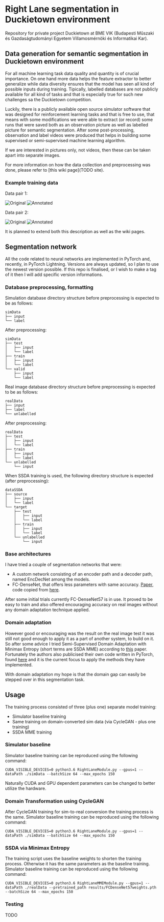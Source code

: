# Right Lane segmentation in Duckietown environment
Repository for private project Duckietown at BME VIK (Budapesti Műszaki és Gazdaságtudományi Egyetem Villamosmérnöki és Informatikai Kar).

## Data generation for semantic segmentation in Duckietown environment
For all machine learning task data quality and quantity is of crucial importance.
On one hand more data helps the feature extractor to better generalize while data diversity ensures that the model has seen all kind of possible inputs during training.
Tipically, labelled databases are not publicly available for all kind of tasks and that is especially true for such new challenges sa the Duckietown competition.

Luckily, there is a publicly available open source simulator software that was designed for reinforcement learning tasks and that is free to use, that means with some modifications we were able to extract (or record) some runs that were saved both as an observation picture as well as labelled picture for semantic segmentation.
After some post-processing, observation and label videos were produced that helps in building some supervised or semi-supervised machine learning algorithm.

If we are interested in pictures only, not videos, then these can be taken apart into separate images.

For more information on how the data collection and preprocessing was done, please refer to [this wiki page](TODO site).

### Example training data
Data pair 1:

![Original](doc/res_readme/orig_1.jpg)
![Annotated](doc/res_readme/annot_1.jpg)

Data pair 2:

![Original](doc/res_readme/orig_2.jpg)
![Annotated](doc/res_readme/annot_2.jpg)

It is planned to extend both this description as well as the wiki pages.

## Segmentation network
All the code related to neural networks are implemented in PyTorch and, recently, in PyTorch Lightning.
Versions are always updated, so I plan to use the newest version possible.
If this repo is finalised, or I wish to make a tag of it then I will add specific version informations.

### Database preprocessing, formatting
Simulation database directory structure before preprocessing is expected to be as follows:
```
simData
├── input
└── label
```
After preprocessing:
```
simData
├── test
│   ├── input
│   └── label
├── train
│   ├── input
│   └── label
└── valid
    ├── input
    └── label
```

Real image database directory structure before preprocessing is expected to be as follows:
```
realData
├── input
├── label
└── unlabelled
```
After preprocessing:
```
realData
├── test
│   ├── input
│   └── label
├── train
│   ├── input
│   └── label
└── unlabelled
    └── input
```

When SSDA training is used, the following directory structure is expected (after preprocessing):
```
dataSSDA
├── source
│   ├── input
│   └── label
└── target
    ├── test
    │   ├── input
    │   └── label
    ├── train
    │   ├── input
    │   └── label
    └── unlabelled
        └── input
```

### Base architectures
I have tried a couple of segmentation networks that were:
- A custom network consisting of an encoder path and a decoder path, named EncDecNet among the models.
- FC-DenseNet, that offers less parameters with same accuracy. [Paper](https://arxiv.org/abs/1611.09326), code copied from [here](https://github.com/bfortuner/pytorch_tiramisu).

After some initial trials currently FC-DenseNet57 is in use.
It proved to be easy to train and also offered encouraging accuracy on real images without any domain adaptation technique applied.

### Domain adaptation
However good or encouraging was the result on the real image test it was still not good enough to apply it as a part of another system, to build on it.
So after some advice I tried Semi-Supervised Domain Adaptation with Minimax Entropy (short terms are SSDA MME) according to [this](https://arxiv.org/pdf/1904.06487.pdf) paper.
Fortunately the authors also publicised their own code written in PyTorch, found [here](https://github.com/VisionLearningGroup/SSDA_MME) and it is the current focus to apply the methods they have implemented.

With domain adaptation my hope is that the domain gap can easily be stepped over in this segmentation task.

## Usage
The training process consisted of three (plus one) separate model training:
- Simulator baseline training
- Same training on domain-converted sim data (via CycleGAN - plus one training)
- SSDA MME training

### Simulator baseline
Simulator baseline training can be reproduced using the following command:
```
CUDA_VISIBLE_DEVICES=0 python3.6 RightLaneModule.py --gpus=1 --dataPath ./simData --batchSize 64 --max_epochs 150
```

Naturally CUDA and GPU dependent parameters can be changed to better utilize the hardware.

### Domain Transformation using CycleGAN
After CycleGAN training for sim-to-real conversion the training process is the same.
Simulator baseline training can be reproduced using the following command:
```
CUDA_VISIBLE_DEVICES=0 python3.6 RightLaneModule.py --gpus=1 --dataPath ./simData --batchSize 64 --max_epochs 150
```

### SSDA via Minimax Entropy
The training script uses the baseline weights to shorten the training process.
Otherwise it has the same parameters as the baseline training.
Simulator baseline training can be reproduced using the following command:
```
CUDA_VISIBLE_DEVICES=0 python3.6 RightLaneMMEModule.py --gpus=1 --dataPath ./realData --pretrained_path results/FCDenseNet57weights.pth --batchSize 64 --max_epochs 150
```

### Testing
TODO
